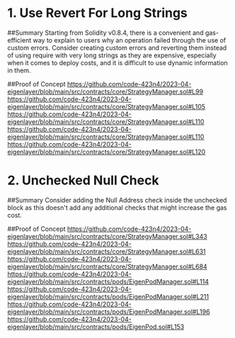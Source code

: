 # 1. Use Revert For Long Strings

##Summary 
Starting from Solidity v0.8.4, there is a convenient and gas-efficient way to explain to users why an operation failed through the use of custom errors.
Consider creating custom errors and reverting them instead of using require with very long strings as they are expensive, especially when it comes to deploy costs, and it is difficult to use dynamic information in them.

##Proof of Concept
https://github.com/code-423n4/2023-04-eigenlayer/blob/main/src/contracts/core/StrategyManager.sol#L99
https://github.com/code-423n4/2023-04-eigenlayer/blob/main/src/contracts/core/StrategyManager.sol#L105
https://github.com/code-423n4/2023-04-eigenlayer/blob/main/src/contracts/core/StrategyManager.sol#L110
https://github.com/code-423n4/2023-04-eigenlayer/blob/main/src/contracts/core/StrategyManager.sol#L110
https://github.com/code-423n4/2023-04-eigenlayer/blob/main/src/contracts/core/StrategyManager.sol#L120

# 2. Unchecked Null Check

##Summary 
Consider adding the Null Address check inside the unchecked block as this doesn't add any additional checks that might increase the gas cost. 

##Proof of Concept
https://github.com/code-423n4/2023-04-eigenlayer/blob/main/src/contracts/core/StrategyManager.sol#L343
https://github.com/code-423n4/2023-04-eigenlayer/blob/main/src/contracts/core/StrategyManager.sol#L631
https://github.com/code-423n4/2023-04-eigenlayer/blob/main/src/contracts/core/StrategyManager.sol#L684
https://github.com/code-423n4/2023-04-eigenlayer/blob/main/src/contracts/pods/EigenPodManager.sol#L114
https://github.com/code-423n4/2023-04-eigenlayer/blob/main/src/contracts/pods/EigenPodManager.sol#L211
https://github.com/code-423n4/2023-04-eigenlayer/blob/main/src/contracts/pods/EigenPodManager.sol#L196
https://github.com/code-423n4/2023-04-eigenlayer/blob/main/src/contracts/pods/EigenPod.sol#L153
